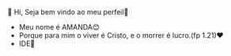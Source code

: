 👋 Hi, Seja bem vindo ao meu perfeil🐞

   - Meu nome é AMANDA😊
   - Porque para mim o viver é Cristo, e o morrer é lucro.(fp 1.21)❤
   - IDE📢
